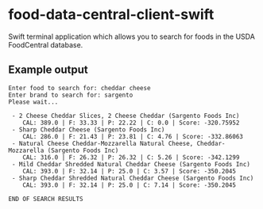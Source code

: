 # food-data-central-client-swift
Swift terminal application which allows you to search for foods in the USDA FoodCentral database.

## Example output

```
Enter food to search for: cheddar cheese
Enter brand to search for: sargento
Please wait...

 - 2 Cheese Cheddar Slices, 2 Cheese Cheddar (Sargento Foods Inc)
    CAL: 389.0 | F: 33.33 | P: 22.22 | C: 0.0 | Score: -320.75952
 - Sharp Cheddar Cheese (Sargento Foods Inc)
    CAL: 286.0 | F: 21.43 | P: 23.81 | C: 4.76 | Score: -332.86063
 - Natural Cheese Cheddar-Mozzarella Natural Cheese, Cheddar-Mozzarella (Sargento Foods Inc)
    CAL: 316.0 | F: 26.32 | P: 26.32 | C: 5.26 | Score: -342.1299
 - Mild Cheddar Shredded Natural Cheddar Cheese (Sargento Foods Inc)
    CAL: 393.0 | F: 32.14 | P: 25.0 | C: 3.57 | Score: -350.2045
 - Sharp Cheddar Shredded Natural Cheddar Cheese (Sargento Foods Inc)
    CAL: 393.0 | F: 32.14 | P: 25.0 | C: 7.14 | Score: -350.2045
    
END OF SEARCH RESULTS
```
